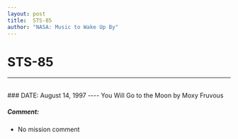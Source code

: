 ```yaml
---
layout: post
title:  STS-85
author: "NASA: Music to Wake Up By"
---
```


# STS-85
----
<br/>
### DATE: August 14, 1997
----
You Will Go to the Moon by Moxy Fruvous

##### Comment:
* No mission comment
